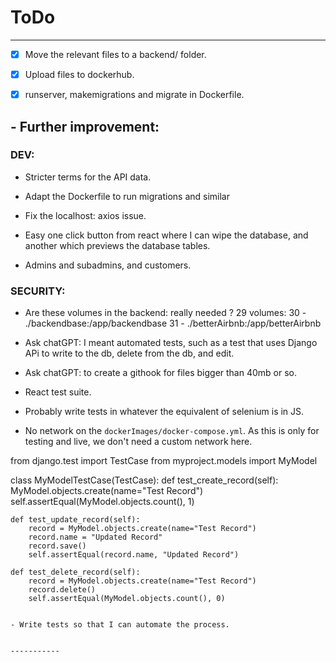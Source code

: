 # ToDo
----------
-[x] Move the relevant files to a backend/ folder.

-[x] Upload files to dockerhub.

-[x] runserver, makemigrations and migrate in Dockerfile.

## - Further improvement:

### DEV:

- Stricter terms for the API data.
- Adapt the Dockerfile to run migrations and similar
- Fix the localhost: axios issue.

- Easy one click button from react where I can wipe the database, and another which previews the database tables.

- Admins and subadmins, and customers.

### SECURITY:

- Are these volumes in the backend: really needed ?
 29     volumes:
 30       - ./backendbase:/app/backendbase
 31       - ./betterAirbnb:/app/betterAirbnb

- Ask chatGPT: I meant automated tests, such as a test that uses Django APi to write to the db, delete from the db, and edit.

- Ask chatGPT: to create a githook for files bigger than 40mb or so.

- React test suite.

- Probably write tests in whatever the equivalent of selenium is in JS.

- No network on the `dockerImages/docker-compose.yml`. As this is only for testing and live, we don't need a custom network here.

from django.test import TestCase
from myproject.models import MyModel

class MyModelTestCase(TestCase):
    def test_create_record(self):
        MyModel.objects.create(name="Test Record")
        self.assertEqual(MyModel.objects.count(), 1)

    def test_update_record(self):
        record = MyModel.objects.create(name="Test Record")
        record.name = "Updated Record"
        record.save()
        self.assertEqual(record.name, "Updated Record")

    def test_delete_record(self):
        record = MyModel.objects.create(name="Test Record")
        record.delete()
        self.assertEqual(MyModel.objects.count(), 0)

```

- Write tests so that I can automate the process.


-----------
